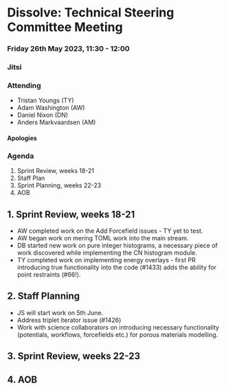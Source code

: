 # Dissolve: Technical Steering Committee Meeting
### Friday 26th May 2023, 11:30 - 12:00
### Jitsi

### Attending

- Tristan Youngs (TY)
- Adam Washington (AW)
- Daniel Nixon (DN)
- Anders Markvaardsen (AM)

#### Apologies

### Agenda

1. Sprint Review, weeks 18-21
2. Staff Plan
3. Sprint Planning, weeks 22-23
4. AOB

## 1. Sprint Review, weeks 18-21

- AW completed work on the Add Forcefield issues - TY yet to test.
- AW began work on mering TOML work into the main stream.
- DB started new work on pure integer histograms, a necessary piece of work discovered while implementing the CN histogram module.
- TY completed work on implementing energy overlays - first PR introducing true functionality into the code (#1433) adds the ability for point restraints (#66!).

## 2. Staff Planning

- JS will start work on 5th June.
- Address triplet iterator issue (#1426)
- Work with science collaborators on introducing necessary functionality (potentials, workflows, forcefields etc.) for porous materials modelling.

## 3. Sprint Review, weeks 22-23

## 4. AOB
